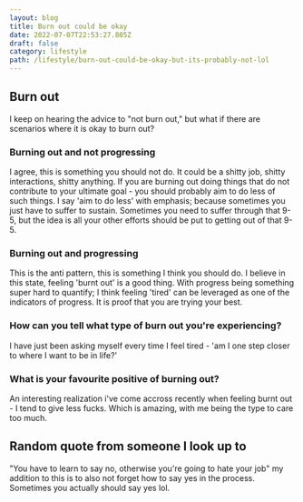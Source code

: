 ```yaml
---
layout: blog
title: Burn out could be okay
date: 2022-07-07T22:53:27.805Z
draft: false
category: lifestyle
path: /lifestyle/burn-out-could-be-okay-but-its-probably-not-lol
---
```

## Burn out

I keep on hearing the advice to "not burn out," but what if there are scenarios where it is okay to burn out?

### Burning out and not progressing

I agree, this is something you should not do. It could be a shitty job, shitty interactions, shitty anything. If you are burning out doing things that do not contribute to your ultimate goal - you should probably aim to do less of such things. I say 'aim to do less' with emphasis; because sometimes you just have to suffer to sustain. Sometimes you need to suffer through that 9-5, but the idea is all your other efforts should be put to getting out of that 9-5.

### Burning out and progressing

This is the anti pattern, this is something I think you should do. I believe in this state, feeling 'burnt out' is a good thing. With progress being something super hard to quantify; I think feeling 'tired' can be leveraged as one of the indicators of progress. It is proof that you are trying your best.

### How can you tell what type of burn out you're experiencing?

I have just been asking myself every time I feel tired - 'am I one step closer to where I want to be in life?'

### What is your favourite positive of burning out?

An interesting realization i've come accross recently when feeling burnt out - I tend to give less fucks. Which is amazing, with me being the type to care too much.

## Random quote from someone I look up to

"You have to learn to say no, otherwise you're going to hate your job" my addition to this is to also not forget how to say yes in the process. Sometimes you actually should say yes lol.